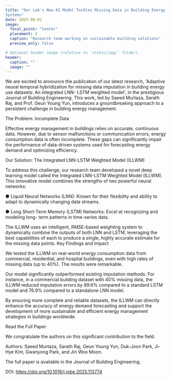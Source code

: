 ```yaml
---
title: "Our Lab's New AI Model Tackles Missing Data in Building Energy
Systems"
date: 2025-08-01
image:
  focal_point: "Center"
  placement: 3
  caption: "Research team working on sustainable building solutions"
  preview_only: false

# Optional header image (relative to `static/img/` folder).
header:
  caption: ""
  image: ""
---
```


We are excited to announce the publication of our latest research, 'Adaptive neural temporal
hybridization for missing data imputation in building energy use datasets: An integrated LNN-
LSTM weighted model', in the prestigious Journal of Building Engineering. This work, led by
Saeed Murtaza, Sarath Raj, and Prof. Geun Young Yun, introduces a groundbreaking approach
to a persistent challenge in building energy management.

The Problem: Incomplete Data

Effective energy management in buildings relies on accurate, continuous data. However, due to
sensor malfunctions or communication errors, energy consumption data is often incomplete.
These gaps can significantly impair the performance of data-driven systems used for forecasting
energy demand and optimizing efficiency.

Our Solution: The Integrated LNN-LSTM Weighted Model (ILLWM)

To address this challenge, our research team developed a novel deep learning model called the
Integrated LNN-LSTM Weighted Model (ILLWM). This innovative model combines the strengths
of two powerful neural networks:

● Liquid Neural Networks (LNN): Known for their flexibility and ability to adapt to
dynamically changing data streams.

● Long Short-Term Memory (LSTM) Networks: Excel at recognizing and modeling long-
term patterns in time-series data.

The ILLWM uses an intelligent, RMSE-based weighting system to dynamically combine the
outputs of both LNN and LSTM, leveraging the best capabilities of each to produce a single,
highly accurate estimate for the missing data points.
Key Findings and Impact

We tested the ILLWM on real-world energy consumption data from commercial, residential, and
hospital buildings, even with high rates of missing data (up to 40%). The results were
remarkable.

Our model significantly outperformed existing imputation methods. For instance, in a
commercial building dataset with 40% missing data, the ILLWM reduced imputation errors by
89.6% compared to a standard LSTM model and 76.9% compared to a standalone LNN
model.

By ensuring more complete and reliable datasets, the ILLWM can directly enhance the accuracy
of energy demand forecasting and support the development of more sustainable and efficient
energy management strategies in buildings worldwide.

Read the Full Paper

We congratulate the authors on this significant contribution to the field.

Authors: Saeed Murtaza, Sarath Raj, Geun Young Yun, Duk-Joon Park, Ji-Hye Kim,
Gwanyong Park, and Jin Woo Moon.

The full paper is available in the Journal of Building Engineering.

DOI: https://doi.org/10.1016/j.jobe.2025.113774
